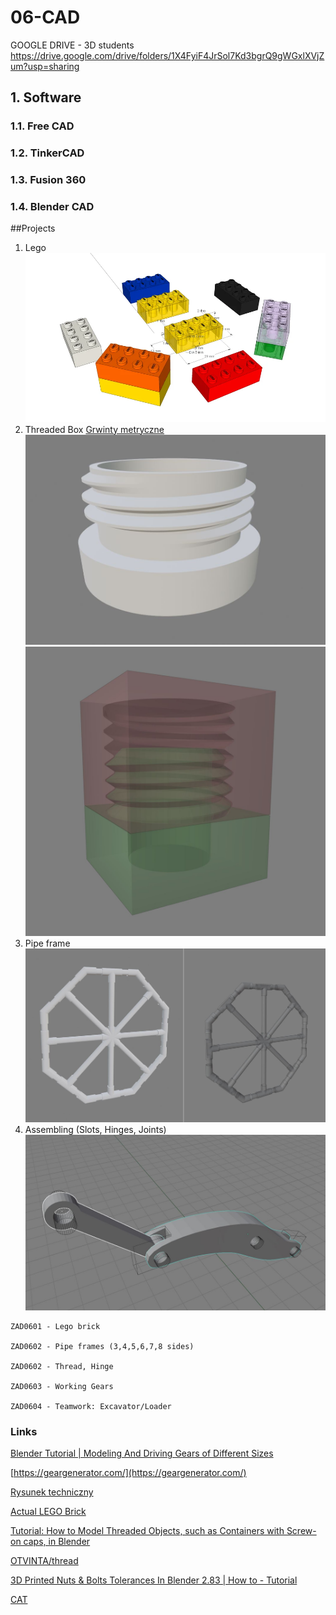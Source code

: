# 06-CAD

GOOGLE DRIVE - 3D students https://drive.google.com/drive/folders/1X4FyiF4JrSol7Kd3bgrQ9gWGxlXVjZum?usp=sharing

## 1. Software
### 1.1. Free CAD
### 1.2. TinkerCAD
### 1.3. Fusion 360
### 1.4. Blender CAD

##Projects
1. Lego
![Lego](/large_thumbnail.webp)
2. Threaded Box [Grwinty metryczne](https://artykulytechniczne.pl/blog/tabela-gwintow-metrycznych-calowych-zunifikowanych-whitwortha/)
![ScrewedBox](/ScrewedBox.JPG)
![ScrewedBox](/ScrewedBox_.JPG)
3. Pipe frame
![ScrewedBox](/Pipes.JPG)
4. Assembling (Slots, Hinges, Joints)
![Joint](/Loader_02.JPG)

```
ZAD0601 - Lego brick

ZAD0602 - Pipe frames (3,4,5,6,7,8 sides)

ZAD0602 - Thread, Hinge

ZAD0603 - Working Gears

ZAD0604 - Teamwork: Excavator/Loader 
```

### Links
[Blender Tutorial | Modeling And Driving Gears of Different Sizes](https://youtu.be/qrjXJnUfyGk)

[https://geargenerator.com/](https://geargenerator.com/)

[Rysunek techniczny](http://pracownicy.uwm.edu.pl/wojsob/pliki/publikacje/rt-04.pdf)

[Actual LEGO Brick](https://3dwarehouse.sketchup.com/model/d760aeddb11067c2f68da5d02f99b84a/Actual-LEGO-Brick)

[Tutorial: How to Model Threaded Objects, such as Containers with Screw-on caps, in Blender](https://youtu.be/Q6oNjV9a2KU)

[OTVINTA/thread](http://otvinta.com/thread.html)

[3D Printed Nuts & Bolts Tolerances In Blender 2.83 | How to - Tutorial](https://youtu.be/qEtIACrEk-I)

[CAT](https://www.comap.net/wp-content/uploads/2018/05/CAT-385.pdf)


